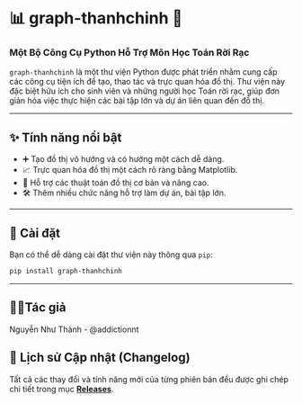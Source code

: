 # 📊 graph-thanhchinh 🐍
### Một Bộ Công Cụ Python Hỗ Trợ Môn Học Toán Rời Rạc

`graph-thanhchinh` là một thư viện Python được phát triển nhằm cung cấp các công cụ tiện ích để tạo, thao tác và trực quan hóa đồ thị. Thư viện này đặc biệt hữu ích cho sinh viên và những người học Toán rời rạc, giúp đơn giản hóa việc thực hiện các bài tập lớn và dự án liên quan đến đồ thị.

---

## ✨ Tính năng nổi bật

* ➕ Tạo đồ thị vô hướng và có hướng một cách dễ dàng.
* 📈 Trực quan hóa đồ thị một cách rõ ràng bằng Matplotlib.
* 🧠 Hỗ trợ các thuật toán đồ thị cơ bản và nâng cao.
* 🛠️ Thêm nhiều chức năng hỗ trợ làm dự án, bài tập lớn.

---

## 🚀 Cài đặt

Bạn có thể dễ dàng cài đặt thư viện này thông qua `pip`:

```bash
pip install graph-thanhchinh
```

---

## 🧑‍💻Tác giả

Nguyễn Như Thành - @addictionnt

## 📜 Lịch sử Cập nhật (Changelog)

Tất cả các thay đổi và tính năng mới của từng phiên bản đều được ghi chép chi tiết trong mục [**Releases**](https://github.com/addictionnt/Graph-tool/releases).

